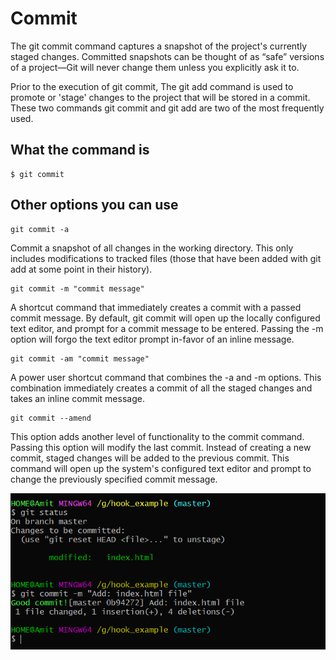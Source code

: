 # Commit

The git commit command captures a snapshot of the project's currently staged changes. Committed snapshots can be thought
of as “safe” versions of a project—Git will never change them unless you explicitly ask it to.

Prior to the execution of git commit, The git add command is used to promote or 'stage' changes to the project that will
be stored in a commit. These two commands git commit and git add are two of the most frequently used.

## What the command is

    $ git commit

## Other options you can use

    git commit -a

Commit a snapshot of all changes in the working directory. This only includes modifications to tracked files (those that
have been added with git add at some point in their history).

    git commit -m "commit message"

A shortcut command that immediately creates a commit with a passed commit message. By default, git commit will open up
the locally configured text editor, and prompt for a commit message to be entered. Passing the -m option will forgo the
text editor prompt in-favor of an inline message.

    git commit -am "commit message"

A power user shortcut command that combines the -a and -m options. This combination immediately creates a commit of all
the staged changes and takes an inline commit message.

    git commit --amend

This option adds another level of functionality to the commit command. Passing this option will modify the last commit.
Instead of creating a new commit, staged changes will be added to the previous commit. This command will open up the
system's configured text editor and prompt to change the previously specified commit message.

![Commit CLI](Images/commit.png)